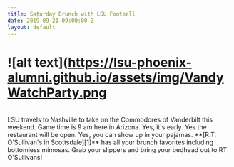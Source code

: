```yaml
---
title: Saturday Brunch with LSU Football
date: 2019-09-21 09:00:00 Z
layout: default
---
```


# ![alt text](https://lsu-phoenix-alumni.github.io/assets/img/VandyWatchParty.png  
<br>
LSU travels to Nashville to take on the Commodores of Vanderbilt this weekend. Game time is 9 am here in Arizona. Yes, it's early. Yes the restaurant will be open. Yes, you can show up in your pajamas. **[R.T. O'Sullivan's in Scottsdale][1]** has all your brunch favorites including bottomless mimosas. Grab your slippers and bring your bedhead out to RT O'Sullivans!

[1]: https://scottsdale.rtosullivans.com/ "RTO Scottsdale website"